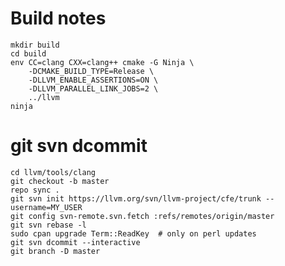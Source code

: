 # Build notes

    mkdir build
    cd build
    env CC=clang CXX=clang++ cmake -G Ninja \
        -DCMAKE_BUILD_TYPE=Release \
        -DLLVM_ENABLE_ASSERTIONS=ON \
        -DLLVM_PARALLEL_LINK_JOBS=2 \
        ../llvm
    ninja

# git svn dcommit

    cd llvm/tools/clang
    git checkout -b master
    repo sync .
    git svn init https://llvm.org/svn/llvm-project/cfe/trunk --username=MY_USER
    git config svn-remote.svn.fetch :refs/remotes/origin/master
    git svn rebase -l
    sudo cpan upgrade Term::ReadKey  # only on perl updates
    git svn dcommit --interactive
    git branch -D master
